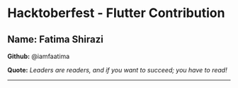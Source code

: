 # Hacktoberfest - Flutter Contribution

## Name: Fatima Shirazi

**Github:** @iamfaatima

**Quote:** *Leaders are readers, and if you want to succeed; you have to read!*

---